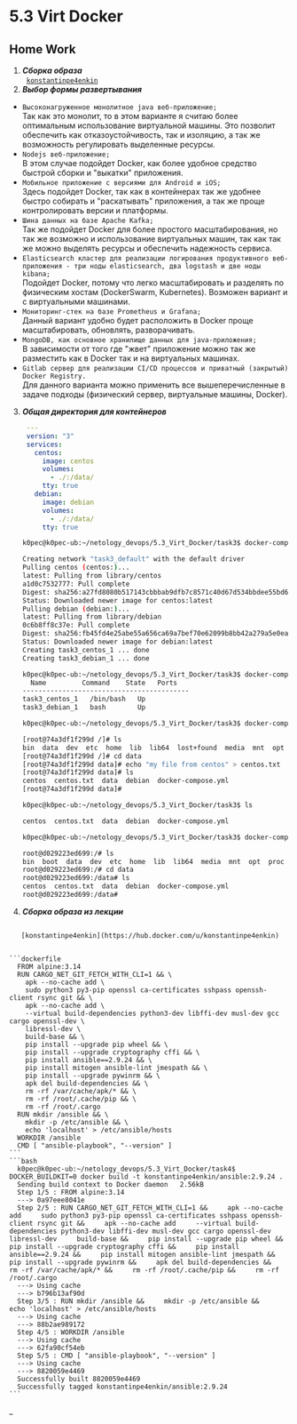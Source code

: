 # 5.3 Virt Docker
## Home Work
1. ***Сборка образа***  
   <code>
   [konstantinpe4enkin](https://hub.docker.com/u/konstantinpe4enkin)
   </code>
2. ***Выбор формы развертывания***  
+ `Высоконагруженное монолитное java веб-приложение;`  
  Так как это монолит, то в этом варианте я считаю более оптимальным использование виртуальной машины. Это позволит обеспечить как отказоустойчивость, так и изоляцию, а так же возможность регулировать выделенные ресурсы.
+ `Nodejs веб-приложение;`  
  В этом случае подойдет Docker, как более удобное средство быстрой сборки и "выкатки"
  приложения.
+ `Мобильное приложение c версиями для Android и iOS;`  
  Здесь подойдет Docker, так как в контейнерах так же удобнее быстро собирать и "раскатывать" приложения, а так же проще контролировать версии и платформы.
+ `Шина данных на базе Apache Kafka;`  
  Так же подойдет Docker для более простого масштабирования, но так же возможно и использование виртуальных машин, так как так же можно выделять ресурсы и обеспечить надежность сервиса.
+ `Elasticsearch кластер для реализации логирования продуктивного веб-приложения - три ноды elasticsearch, два logstash и две ноды kibana;`  
  Подойдет Docker, потому что легко масштабировать и разделять по физическим хостам (DockerSwarm, Kubernetes).
  Возможен вариант и с виртуальными машинами.
+ `Мониторинг-стек на базе Prometheus и Grafana;`  
  Данный вариант удобно будет расположить в Docker проще масштабировать, обновлять, разворачивать.    
+ `MongoDB, как основное хранилище данных для java-приложения;`  
  В зависимости от того где "жвет" приложение можно так же разместить как в Docker так и на виртуальных машинах.
+ `Gitlab сервер для реализации CI/CD процессов и приватный (закрытый) Docker Registry.`  
  Для данного варианта можно применить все вышеперечисленные в задаче подходы (физический сервер, виртуальные машины, Docker).  
3. ***Общая директория для контейнеров***  
   ```yaml
    ---
    version: "3"
    services:
      centos:
        image: centos
        volumes:
          - ./:/data/
        tty: true
      debian:
        image: debian
        volumes:
          - ./:/data/
        tty: true
    ```
    ```bash
    k0pec@k0pec-ub:~/netology_devops/5.3_Virt_Docker/task3$ docker-compose up -d

    Creating network "task3_default" with the default driver
    Pulling centos (centos:)...
    latest: Pulling from library/centos
    a1d0c7532777: Pull complete
    Digest: sha256:a27fd8080b517143cbbbab9dfb7c8571c40d67d534bbdee55bd6c473f432b177
    Status: Downloaded newer image for centos:latest
    Pulling debian (debian:)...
    latest: Pulling from library/debian
    0c6b8ff8c37e: Pull complete
    Digest: sha256:fb45fd4e25abe55a656ca69a7bef70e62099b8bb42a279a5e0ea4ae1ab410e0d
    Status: Downloaded newer image for debian:latest
    Creating task3_centos_1 ... done
    Creating task3_debian_1 ... done

    k0pec@k0pec-ub:~/netology_devops/5.3_Virt_Docker/task3$ docker-compose ps
      Name         Command    State   Ports
    ------------------------------------------
    task3_centos_1   /bin/bash   Up           
    task3_debian_1   bash        Up  

    k0pec@k0pec-ub:~/netology_devops/5.3_Virt_Docker/task3$ docker-compose exec centos /bin/bash

    [root@74a3df1f299d /]# ls
    bin  data  dev	etc  home  lib	lib64  lost+found  media  mnt  opt  proc  root	run  sbin  srv	sys  tmp  usr  var
    [root@74a3df1f299d /]# cd data
    [root@74a3df1f299d data]# echo "my file from centos" > centos.txt
    [root@74a3df1f299d data]# ls
    centos	centos.txt  data  debian  docker-compose.yml
    [root@74a3df1f299d data]# 
    ```
    ```bash
    k0pec@k0pec-ub:~/netology_devops/5.3_Virt_Docker/task3$ ls

    centos  centos.txt  data  debian  docker-compose.yml

    k0pec@k0pec-ub:~/netology_devops/5.3_Virt_Docker/task3$ docker-compose exec debian /bin/bash

    root@d029223ed699:/# ls
    bin  boot  data  dev  etc  home  lib  lib64  media  mnt  opt  proc  root  run  sbin  srv  sys  tmp  usr  var
    root@d029223ed699:/# cd data
    root@d029223ed699:/data# ls
    centos	centos.txt  data  debian  docker-compose.yml
    root@d029223ed699:/data#
    ```
4. ***Сборка образа из лекции***
  <code>
   [konstantinpe4enkin](https://hub.docker.com/u/konstantinpe4enkin)
  </code>  
  
    ```dockerfile
      FROM alpine:3.14
      RUN CARGO_NET_GIT_FETCH_WITH_CLI=1 && \
        apk --no-cache add \
        sudo python3 py3-pip openssl ca-certificates sshpass openssh-client rsync git && \
        apk --no-cache add \
        --virtual build-dependencies python3-dev libffi-dev musl-dev gcc cargo openssl-dev \
        libressl-dev \
        build-base && \
        pip install --upgrade pip wheel && \
        pip install --upgrade cryptography cffi && \
        pip install ansible==2.9.24 && \
        pip install mitogen ansible-lint jmespath && \
        pip install --upgrade pywinrm && \
        apk del build-dependencies && \
        rm -rf /var/cache/apk/* && \
        rm -rf /root/.cache/pip && \
        rm -rf /root/.cargo
      RUN mkdir /ansible && \
        mkdir -p /etc/ansible && \
        echo 'localhost' > /etc/ansible/hosts
      WORKDIR /ansible
      CMD [ "ansible-playbook", "--version" ]
    ```
    ```bash
      k0pec@k0pec-ub:~/netology_devops/5.3_Virt_Docker/task4$ DOCKER_BUILDKIT=0 docker build -t konstantinpe4enkin/ansible:2.9.24 .
      Sending build context to Docker daemon   2.56kB
      Step 1/5 : FROM alpine:3.14
      ---> 0a97eee8041e
      Step 2/5 : RUN CARGO_NET_GIT_FETCH_WITH_CLI=1 &&     apk --no-cache add     sudo python3 py3-pip openssl ca-certificates sshpass openssh-client rsync git &&     apk --no-cache add     --virtual build-dependencies python3-dev libffi-dev musl-dev gcc cargo openssl-dev     libressl-dev     build-base &&     pip install --upgrade pip wheel &&     pip install --upgrade cryptography cffi &&     pip install ansible==2.9.24 &&     pip install mitogen ansible-lint jmespath &&     pip install --upgrade pywinrm &&     apk del build-dependencies &&     rm -rf /var/cache/apk/* &&     rm -rf /root/.cache/pip &&     rm -rf /root/.cargo
      ---> Using cache
      ---> b796b13af90d
      Step 3/5 : RUN mkdir /ansible &&     mkdir -p /etc/ansible &&     echo 'localhost' > /etc/ansible/hosts
      ---> Using cache
      ---> 88b2ae989172
      Step 4/5 : WORKDIR /ansible
      ---> Using cache
      ---> 62fa90cf54eb
      Step 5/5 : CMD [ "ansible-playbook", "--version" ]
      ---> Using cache
      ---> 8820059e4469
      Successfully built 8820059e4469
      Successfully tagged konstantinpe4enkin/ansible:2.9.24
    ```
 
_